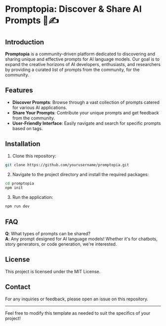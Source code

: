 # Promptopia: Discover & Share AI Prompts 🧠✍️

## Introduction

**Promptopia** is a community-driven platform dedicated to discovering and sharing unique and effective prompts for AI language models. Our goal is to expand the creative horizons of AI developers, enthusiasts, and researchers by providing a curated list of prompts from the community, for the community.

## Features

- **Discover Prompts**: Browse through a vast collection of prompts catered for various AI applications.
- **Share Your Prompts**: Contribute your unique prompts and get feedback from the community.
- **User-Friendly Interface**: Easily navigate and search for specific prompts based on tags.

## Installation

1. Clone this repository:

```bash
git clone https://github.com/yourusername/promptopia.git
```

2. Navigate to the project directory and install the required packages:

```bash
cd promptopia
npm init

```

3. Run the application:

```bash
npm run dev
```

## FAQ

**Q**: What types of prompts can be shared?  
**A**: Any prompt designed for AI language models! Whether it's for chatbots, story generators, or code generation, we're interested.

## License

This project is licensed under the MIT License.

## Contact

For any inquiries or feedback, please open an issue on this repository.

---

Feel free to modify this template as needed to suit the specifics of your project!
